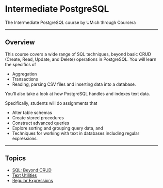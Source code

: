 # Intermediate PostgreSQL

The Intermediate PostgreSQL course by UMich through Coursera

---

## Overview

This course covers a wide range of SQL techniques, beyond basic CRUD (Create, Read, Update, and Delete) operations in PostgreSQL. You will learn the specifics of 

- Aggregation
- Transactions
- Reading, parsing CSV files and inserting data into a database. 

You’ll also take a look at how PostgreSQL handles and indexes text data.

Specifically, students will do assignments that 

- Alter table schemas
- Create stored procedures
- Construct advanced queries
- Explore sorting and grouping query data, and 
- Techniques for working with text in databases including regular expressions.

---

## Topics

- [SQL: Beyond CRUD](beyond-crud.md)
- [Text Utilities](text.md)
- [Regular Expressions](regex.md)